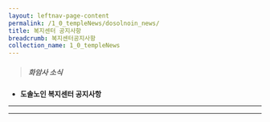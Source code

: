```yaml
---
layout: leftnav-page-content
permalink: /1_0_templeNews/dosolnoin_news/
title: 복지센터 공지사항
breadcrumb: 복지센터공지사항
collection_name: 1_0_templeNews
---
```


> ##### **화암사 소식**

* **도솔노인 복지센터 공지사항**
---
---
